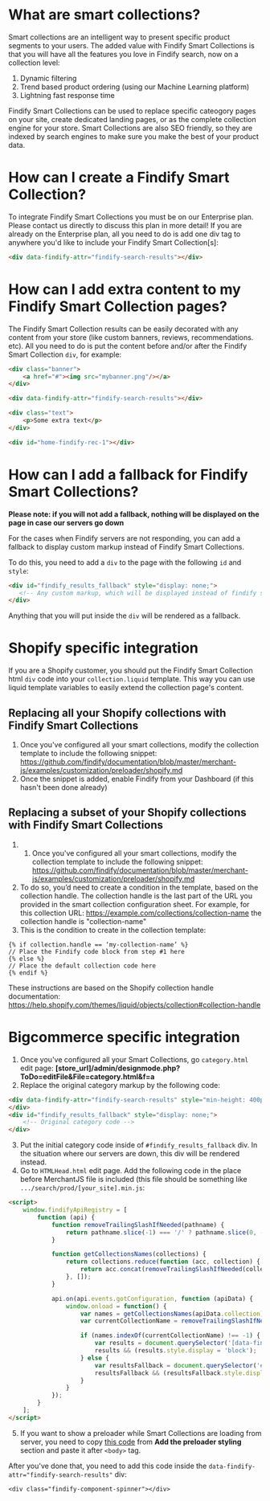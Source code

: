 # What are smart collections?

Smart collections are an intelligent way to present specific product segments to your users. 
The added value with Findify Smart Collections is that you will have all the features you love in Findify search, now on a collection level:

1. Dynamic filtering
2. Trend based product ordering (using our Machine Learning platform)
3. Lightning fast response time

Findify Smart Collections can be used to replace specific cateogory pages on your site, create dedicated landing pages, or as the complete collection engine for your store. Smart Collections are also SEO friendly, so they are indexed by search engines to make sure you make the best of your product data. 

# How can I create a Findify Smart Collection?

To integrate Findify Smart Collections you must be on our Enterprise plan. Please contact us directly to discuss this plan in more detail!
If you are already on the Enterprise plan, all you need to do is add one div tag to anywhere you'd like to include your Findify Smart Collection[s]:

```html
<div data-findify-attr="findify-search-results"></div>
```

# How can I add extra content to my Findify Smart Collection pages?

The Findify Smart Collection results can be easily decorated with any content from your store (like custom banners, reviews, recommendations. etc). 
All you need to do is put the content before and/or after the Findify Smart Collection `div`, for example:

```html
<div class="banner"> 
    <a href="#"><img src="mybanner.png"/></a>
</div>

<div data-findify-attr="findify-search-results"></div>

<div class="text">
    <p>Some extra text</p>
</div>

<div id="home-findify-rec-1"></div>
```

# How can I add a fallback for Findify Smart Collections?
__Please note: if you will not add a fallback, nothing will be displayed on the page in case our servers go down__

For the cases when Findify servers are not responding, you can add a fallback to display custom markup instead of Findify Smart Collections.

To do this, you need to add a `div` to the page with the following `id` and `style`:
```html
<div id="findify_results_fallback" style="display: none;">
   <!-- Any custom markup, which will be displayed instead of findify smart collections -->
</div>
```

Anything that you will put inside the `div` will be rendered as a fallback.

# Shopify specific integration
If you are a Shopify customer, you should put the Findify Smart Collection html `div` code into your `collection.liquid` template.
This way you can use liquid template variables to easily extend the collection page's content.

## Replacing all your Shopify collections with Findify Smart Collections
1. Once you've configured all your smart collections, modify the collection template to include the following snippet: https://github.com/findify/documentation/blob/master/merchant-js/examples/customization/preloader/shopify.md
2. Once the snippet is added, enable Findify from your Dashboard (if this hasn't been done already)

## Replacing a subset of your Shopify collections with Findify Smart Collections
1. 1. Once you've configured all your smart collections, modify the collection template to include the following snippet: https://github.com/findify/documentation/blob/master/merchant-js/examples/customization/preloader/shopify.md
2. To do so, you’d need to create a condition in the template, based on the collection handle. The collection handle is the last part of the URL you provided in the smart collection configuration sheet. For example, for this collection URL: https://example.com/collections/collection-name the collection handle is "collection-name"
3. This is the condition to create in the collection template:
```
{% if collection.handle == ‘my-collection-name’ %}
// Place the Findify code block from step #1 here
{% else %}
// Place the default collection code here
{% endif %}
```
These instructions are based on the Shopify collection handle documentation: https://help.shopify.com/themes/liquid/objects/collection#collection-handle

# Bigcommerce specific integration
1. Once you've configured all your Smart Collections, go `category.html` edit page:
  **[store_url]/admin/designmode.php?ToDo=editFile&File=category.html&f=a**
2. Replace the original category markup by the following code:

  ```html
  <div data-findify-attr="findify-search-results" style="min-height: 400px; display:none">
  </div>
  <div id="findify_results_fallback" style="display: none;">
      <!-- Original category code -->
  </div>
  ```
3. Put the initial category code inside of `#findify_results_fallback` div. In the situation where our servers are down, this div will be rendered instead.
4. Go to `HTMLHead.html` edit page. Add the following code in the place before MerchantJS file is included (this file should be something like `.../search/prod/[your_site].min.js`:
  ```html
  <script>
      window.findifyApiRegistry = [
          function (api) {
              function removeTrailingSlashIfNeeded(pathname) {
                  return pathname.slice(-1) === '/' ? pathname.slice(0, -1) : pathname;
              }

              function getCollectionsNames(collections) {
                  return collections.reduce(function (acc, collection) {
                      return acc.concat(removeTrailingSlashIfNeeded(collection.slot));
                  }, []);
              }

              api.on(api.events.gotConfiguration, function (apiData) {
                  window.onload = function() {
                      var names = getCollectionsNames(apiData.collection);
                      var currentCollectionName = removeTrailingSlashIfNeeded(document.location.pathname);

                      if (names.indexOf(currentCollectionName) !== -1) {
                          var results = document.querySelector('[data-findify-attr="findify-search-results"]');
                          results && (results.style.display = 'block');
                      } else {
                          var resultsFallback = document.querySelector('#findify_results_fallback');
                          resultsFallback && (resultsFallback.style.display = 'block');
                      }
                  }
              });
          }
      ];
  </script>
  ```
5. If you want to show a preloader while Smart Collections are loading from server, you need to copy [this code](https://github.com/findify/documentation/blob/master/merchant-js/examples/customization/preloader/bigcommerce.md) from **Add the preloader styling** section and paste it after `<body>` tag.

  After you've done that, you need to add this code inside the `data-findify-attr="findify-search-results"` div:

  ```
  <div class="findify-component-spinner"></div>
  ```
